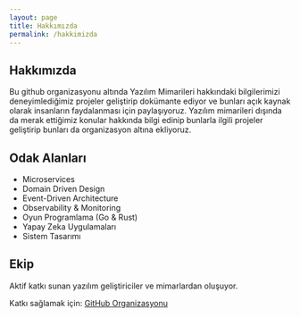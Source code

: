 ```yaml
---
layout: page
title: Hakkımızda
permalink: /hakkimizda
---
```


## Hakkımızda
Bu github organizasyonu altında Yazılım Mimarileri hakkındaki bilgilerimizi deneyimlediğimiz projeler geliştirip dokümante ediyor ve bunları açık kaynak olarak insanların faydalanması için paylaşıyoruz. Yazılım mimarileri dışında da merak ettiğimiz konular hakkında bilgi edinip bunlarla ilgili projeler geliştirip bunları da organizasyon altına ekliyoruz.

## Odak Alanları
- Microservices
- Domain Driven Design
- Event-Driven Architecture
- Observability & Monitoring
- Oyun Programlama (Go & Rust)
- Yapay Zeka Uygulamaları
- Sistem Tasarımı

## Ekip
Aktif katkı sunan yazılım geliştiriciler ve mimarlardan oluşuyor.

Katkı sağlamak için: [GitHub Organizasyonu](https://github.com/DTVegaArchChapter)
